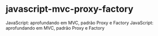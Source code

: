 # javascript-mvc-proxy-factory
JavaScript: aprofundando em MVC, padrão Proxy e Factory JavaScript: aprofundando em MVC, padrão Proxy e Factory
